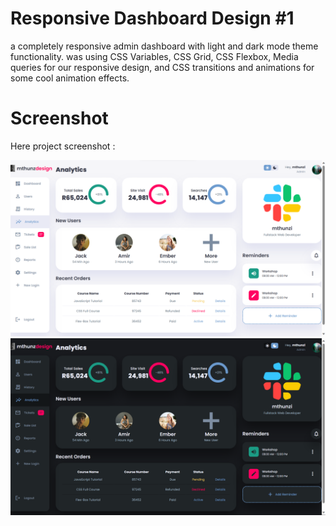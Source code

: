 # Responsive Dashboard Design #1

a completely responsive admin dashboard with light and dark mode theme functionality. was using CSS Variables, CSS Grid, CSS Flexbox, Media queries for our responsive design, and CSS transitions and animations for some cool animation effects.

# Screenshot

Here project screenshot :

![screenshot1](lightthem.png)
![screenshot2](darktheme.png)
